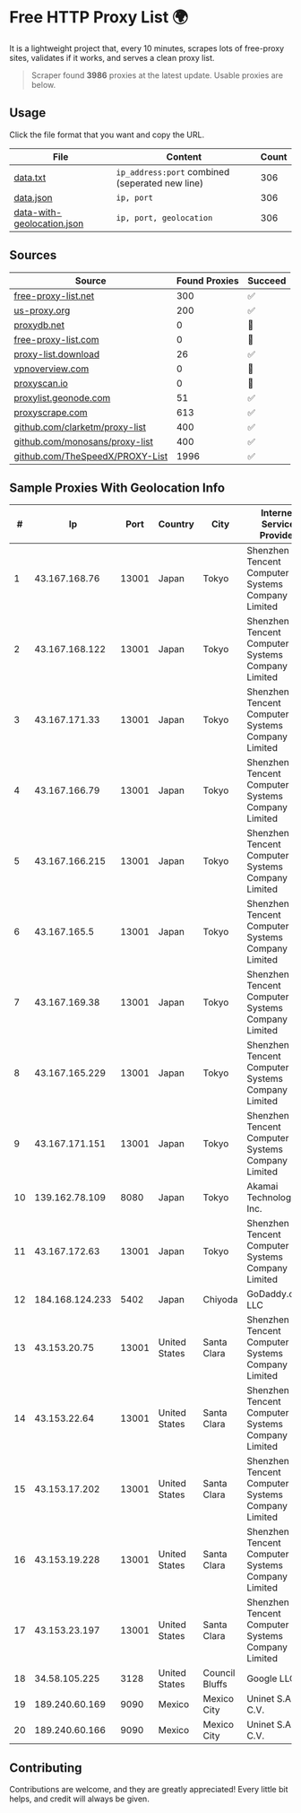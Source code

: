 
# Free HTTP Proxy List 🌍

It is a lightweight project that, every 10 minutes, scrapes lots of free-proxy sites, validates if it works, and serves a clean proxy list.


> Scraper found **3986** proxies at the latest update. Usable proxies are below.

## Usage

Click the file format that you want and copy the URL.


|File|Content|Count|
|----|-------|-----|
|[data.txt](https://raw.githubusercontent.com/themiralay/Proxy-List-World/master/data.txt)|`ip_address:port` combined (seperated new line)|306|
|[data.json](https://raw.githubusercontent.com/themiralay/Proxy-List-World/master/data.json)|`ip, port`|306|
|[data-with-geolocation.json](https://raw.githubusercontent.com/themiralay/Proxy-List-World/master/data-with-geolocation.json)|`ip, port, geolocation`|306|

## Sources

|Source|Found Proxies|Succeed|
|------|-------------|-------|
|[free-proxy-list.net](https://free-proxy-list.net)|300|✅|
|[us-proxy.org](https://www.us-proxy.org)|200|✅|
|[proxydb.net](http://proxydb.net)|0|🚫|
|[free-proxy-list.com](https://free-proxy-list.com/?page=&port=&type%5B%5D=http&type%5B%5D=https&up_time=0&search=Search)|0|🚫|
|[proxy-list.download](https://www.proxy-list.download/HTTP)|26|✅|
|[vpnoverview.com](https://vpnoverview.com/privacy/anonymous-browsing/free-proxy-servers)|0|🚫|
|[proxyscan.io](https://www.proxyscan.io)|0|🚫|
|[proxylist.geonode.com](https://proxylist.geonode.com/api/proxy-list?limit=300&page=1&sort_by=lastChecked&sort_type=desc&protocols=http,https)|51|✅|
|[proxyscrape.com](https://api.proxyscrape.com/v2/?request=displayproxies&protocol=http&timeout=10000&country=all&ssl=all&anonymity=all)|613|✅|
|[github.com/clarketm/proxy-list](https://raw.githubusercontent.com/clarketm/proxy-list/master/proxy-list-raw.txt)|400|✅|
|[github.com/monosans/proxy-list](https://raw.githubusercontent.com/monosans/proxy-list/main/proxies/http.txt)|400|✅|
|[github.com/TheSpeedX/PROXY-List](https://raw.githubusercontent.com/TheSpeedX/PROXY-List/master/http.txt)|1996|✅|


## Sample Proxies With Geolocation Info

|#|Ip|Port|Country|City|Internet Service Provider|
|-|--|----|-------|----|-------------------------|
|1|43.167.168.76|13001|Japan|Tokyo|Shenzhen Tencent Computer Systems Company Limited|
|2|43.167.168.122|13001|Japan|Tokyo|Shenzhen Tencent Computer Systems Company Limited|
|3|43.167.171.33|13001|Japan|Tokyo|Shenzhen Tencent Computer Systems Company Limited|
|4|43.167.166.79|13001|Japan|Tokyo|Shenzhen Tencent Computer Systems Company Limited|
|5|43.167.166.215|13001|Japan|Tokyo|Shenzhen Tencent Computer Systems Company Limited|
|6|43.167.165.5|13001|Japan|Tokyo|Shenzhen Tencent Computer Systems Company Limited|
|7|43.167.169.38|13001|Japan|Tokyo|Shenzhen Tencent Computer Systems Company Limited|
|8|43.167.165.229|13001|Japan|Tokyo|Shenzhen Tencent Computer Systems Company Limited|
|9|43.167.171.151|13001|Japan|Tokyo|Shenzhen Tencent Computer Systems Company Limited|
|10|139.162.78.109|8080|Japan|Tokyo|Akamai Technologies, Inc.|
|11|43.167.172.63|13001|Japan|Tokyo|Shenzhen Tencent Computer Systems Company Limited|
|12|184.168.124.233|5402|Japan|Chiyoda|GoDaddy.com, LLC|
|13|43.153.20.75|13001|United States|Santa Clara|Shenzhen Tencent Computer Systems Company Limited|
|14|43.153.22.64|13001|United States|Santa Clara|Shenzhen Tencent Computer Systems Company Limited|
|15|43.153.17.202|13001|United States|Santa Clara|Shenzhen Tencent Computer Systems Company Limited|
|16|43.153.19.228|13001|United States|Santa Clara|Shenzhen Tencent Computer Systems Company Limited|
|17|43.153.23.197|13001|United States|Santa Clara|Shenzhen Tencent Computer Systems Company Limited|
|18|34.58.105.225|3128|United States|Council Bluffs|Google LLC|
|19|189.240.60.169|9090|Mexico|Mexico City|Uninet S.A. de C.V.|
|20|189.240.60.166|9090|Mexico|Mexico City|Uninet S.A. de C.V.|



## Contributing

Contributions are welcome, and they are greatly appreciated! Every
little bit helps, and credit will always be given.

